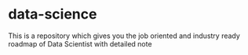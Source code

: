 # data-science
This is a repository which gives you the job oriented and industry ready roadmap of Data Scientist with detailed note
